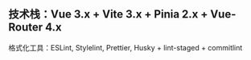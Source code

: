 ## 技术栈：Vue 3.x + Vite 3.x + Pinia 2.x + Vue-Router 4.x

格式化工具：ESLint, Stylelint, Prettier, Husky + lint-staged + commitlint
